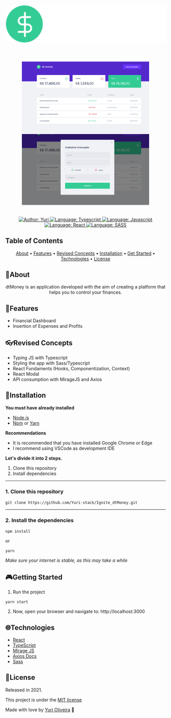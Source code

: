 <h1 align="center">
    <img src="src/assets/logo.svg"  alt="Logo"  width="500"><br><br>
</h1>

<div>
    <div align="center">
	    <img src="public/home.png"  alt="Home"  width="400">
	    <img src="public/modal.png"  alt="Home with Modal Opened" width="400"><br><br>
    </div>
    <p align="center">
    <a href="https://www.linkedin.com/in/yuri-silva99/" target="_blank">
        <img src="https://img.shields.io/static/v1?label=Author&message=Yuri&color=00ba6d&style=for-the-badge&logo=LinkedIn" alt="Author: Yuri">
    </a>
    <a href="#">
        <img src="https://img.shields.io/static/v1?label=Language&message=Typescript&color=blue&style=for-the-badge&logo=Typescript" alt="Language: Typescript">
    </a>
    <a href="#">
        <img src="https://img.shields.io/static/v1?label=Language&message=Javascript&color=yellow&style=for-the-badge&logo=JavaScript" alt="Language: Javascript">
    </a>
  <br>
  <a href="#">
		<img src="https://img.shields.io/static/v1?label=framework&message=React&color=61DBFB&style=for-the-badge&logo=React" alt="Language: React">
	</a>
    <a href="#">
        <img src="https://img.shields.io/static/v1?label=Language&message=SASS&color=ff69b4&style=for-the-badge&logo=SASS" alt="Language: SASS">
    </a>
    </p>
</div>

## Table of Contents

<p align="center">
 <a href="#about">About</a> •
 <a href="#features">Features</a> •
 <a href="#revised-concepts">Revised Concepts</a> • 
 <a href="#installation">Installation</a> • 
 <a href="#getting-started">Get Started</a> • 
 <a href="#technologies">Technologies</a> • 
 <a href="#license">License</a>
</p>

## 📌About

<div>
    <p align="center">
dtMoney is an application developed with the aim of creating a platform that helps you to control your finances.
    </p>
</div>

## 🚀Features

- Financial Dashboard
- Insertion of Expenses and Profits

## 👓Revised Concepts

- Typing JS with Typescript
- Styling the app with Sass/Typescript
- React Fundaments (Hooks, Componentization, Context)
- React Modal
- API consumption with MirageJS and Axios

## 📕Installation

**You must have already installed**
- [Node.js](https://nodejs.org/en/)
- [Npm](https://www.npmjs.com/) or [Yarn](https://yarnpkg.com/)

**Recommendations**
-   It is recommended that you have installed Google Chrome or Edge
-   I recommend using VSCode as development IDE

**Let's divide it into 2 steps.**
1. Clone this repository
2. Install dependencies
  ---
### 1. Clone this repository
```
git clone https://github.com/Yuri-stack/Ignite_dtMoney.git
```
---
### 2. Install the dependencies
```
npm install
```
or
```
yarn
```

*Make sure your internet is stable, as this may take a while* 

## 🎮Getting Started

1. Run the project
```
yarn start
```
2. Now, open your browser and navigate to: http://localhost:3000

## 🌐Technologies

- [React ](https://reactjs.org/)
- [TypeScript](https://www.typescriptlang.org/)
- [Mirage JS](https://miragejs.com/)
- [Axios Docs](https://axios-http.com/docs/intro)
- [Sass](https://sass-lang.com/)

## 📝License

Released in 2021.

This project is under the [MIT license](https://github.com/Yuri-stack/Ignite_dtMoney/blob/main/LICENSE)

Made with love by [Yuri Oliveira](https://github.com/Yuri-stack) 🚀
